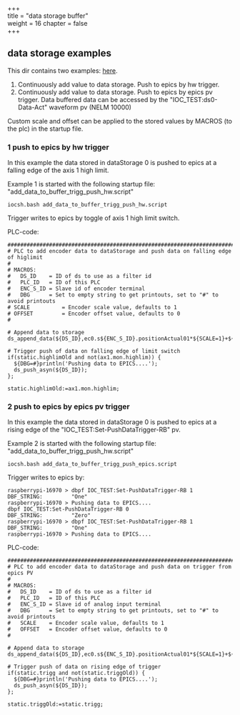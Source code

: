 +++  
title = "data storage buffer"   
weight = 16
chapter = false  
+++  

## data storage examples
This dir contains two examples: [here](https://github.com/paulscherrerinstitute/ecmccfg/tree/master/examples/test/dataStorage).

1. Continuously add value to data storage. Push to epics by hw trigger.
2. Continuously add value to data storage. Push to epics by epics pv trigger.
Data buffered data can be accessed by the "IOC_TEST:ds0-Data-Act" waveform pv (NELM 10000)

Custom scale and offset can be applied to the stored values by MACROS (to the plc) in the startup file.

### 1 push to epics by hw trigger

In this example the data stored in dataStorage 0 is pushed to epics at a falling edge of the axis 1 high limit.

Example 1 is started with the following startup file: "add_data_to_buffer_trigg_push_hw.script" 

```
iocsh.bash add_data_to_buffer_trigg_push_hw.script
```
Trigger writes to epics by toggle of axis 1 high limit switch.

PLC-code:
```
##################################################################################
# PLC to add encoder data to dataStorage and push data on falling edge of higlimit
#
# MACROS:
#   DS_ID    = ID of ds to use as a filter id
#   PLC_ID   = ID of this PLC
#   ENC_S_ID = Slave id of encoder terminal
#   DBG      = Set to empty string to get printouts, set to "#" to avoid printouts
# SCALE          = Encoder scale value, defaults to 1
# OFFSET         = Encoder offset value, defaults to 0
#

# Append data to storage
ds_append_data(${DS_ID},ec0.s${ENC_S_ID}.positionActual01*${SCALE=1}+${OFFSET=0});

# Trigger push of data on falling edge of limit switch
if(static.highlimOld and not(ax1.mon.highlim)) {
  ${DBG=#}println('Pushing data to EPICS....'); 
  ds_push_asyn(${DS_ID});
};

static.highlimOld:=ax1.mon.highlim;

```

### 2 push to epics by epics pv trigger

In this example the data stored in dataStorage 0 is pushed to epics at a rising edge of the "IOC_TEST:Set-PushDataTrigger-RB" pv.

Example 2 is started with the following startup file: "add_data_to_buffer_trigg_push_hw.script" 
```
iocsh.bash add_data_to_buffer_trigg_push_epics.script
```

Trigger writes to epics by:
```
raspberrypi-16970 > dbpf IOC_TEST:Set-PushDataTrigger-RB 1
DBF_STRING:         "One"     
raspberrypi-16970 > Pushing data to EPICS....
dbpf IOC_TEST:Set-PushDataTrigger-RB 0
DBF_STRING:         "Zero"    
raspberrypi-16970 > dbpf IOC_TEST:Set-PushDataTrigger-RB 1
DBF_STRING:         "One"     
raspberrypi-16970 > Pushing data to EPICS....
```

PLC-code:
```
##################################################################################
# PLC to add encoder data to dataStorage and push data on trigger from epics PV
#
# MACROS:
#   DS_ID    = ID of ds to use as a filter id
#   PLC_ID   = ID of this PLC
#   ENC_S_ID = Slave id of analog input terminal
#   DBG      = Set to empty string to get printouts, set to "#" to avoid printouts
#   SCALE    = Encoder scale value, defaults to 1
#   OFFSET   = Encoder offset value, defaults to 0
#

# Append data to storage
ds_append_data(${DS_ID},ec0.s${ENC_S_ID}.positionActual01*${SCALE=1}+${OFFSET=0});

# Trigger push of data on rising edge of trigger
if(static.trigg and not(static.triggOld)) {
  ${DBG=#}println('Pushing data to EPICS....'); 
  ds_push_asyn(${DS_ID});
};

static.triggOld:=static.trigg;

```
